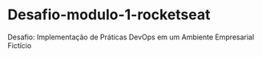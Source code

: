 # Desafio-modulo-1-rocketseat
Desafio: Implementação de Práticas DevOps em um Ambiente Empresarial Fictício

